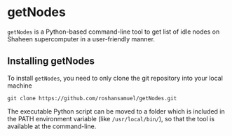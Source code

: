 # getNodes

``getNodes`` is a Python-based command-line tool to get list of idle nodes on Shaheen supercomputer in a user-friendly manner.

## Installing getNodes

To install ``getNodes``, you need to only clone the git repository into your local machine

`git clone https://github.com/roshansamuel/getNodes.git`

The executable Python script can be moved to a folder which is included in the PATH environment variable (like ``/usr/local/bin/``), so that the tool is available at the command-line.

